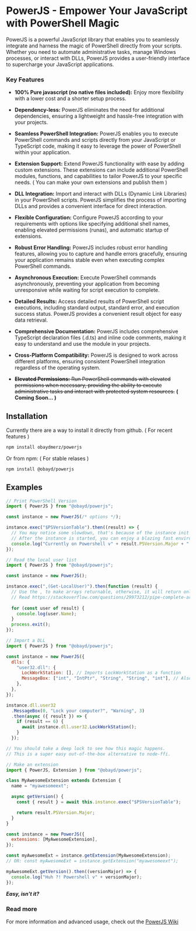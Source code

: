 # PowerJS - Empower Your JavaScript with PowerShell Magic

PowerJS is a powerful JavaScript library that enables you to seamlessly integrate and harness the magic of PowerShell directly from your scripts. Whether you need to automate administrative tasks, manage Windows processes, or interact with DLLs, PowerJS provides a user-friendly interface to supercharge your JavaScript applications.

### Key Features

- **100% Pure javascript (no native files included):** Enjoy more flexibility with a lower cost and a shorter setup process.

- **Dependency-less:** PowerJS eliminates the need for additional dependencies, ensuring a lightweight and hassle-free integration with your projects.

- **Seamless PowerShell Integration:** PowerJS enables you to execute PowerShell commands and scripts directly from your JavaScript or TypeScript code, making it easy to leverage the power of PowerShell within your application.

- **Extension Support:** Extend PowerJS functionality with ease by adding custom extensions. These extensions can include additional PowerShell modules, functions, and capabilities to tailor PowerJS to your specific needs. ( You can make your own extensions and publish them )

- **DLL Integration:** Import and interact with DLLs (Dynamic Link Libraries) in your PowerShell scripts. PowerJS simplifies the process of importing DLLs and provides a convenient interface for direct interaction.

- **Flexible Configuration:** Configure PowerJS according to your requirements with options like specifying additional shell names, enabling elevated permissions (runas), and automatic startup of extensions.

- **Robust Error Handling:** PowerJS includes robust error handling features, allowing you to capture and handle errors gracefully, ensuring your application remains stable even when executing complex PowerShell commands.

- **Asynchronous Execution:** Execute PowerShell commands asynchronously, preventing your application from becoming unresponsive while waiting for script execution to complete.

- **Detailed Results:** Access detailed results of PowerShell script executions, including standard output, standard error, and execution success status. PowerJS provides a convenient result object for easy data retrieval.

- **Comprehensive Documentation:** PowerJS includes comprehensive TypeScript declaration files (.d.ts) and inline code comments, making it easy to understand and use the module in your projects.

- **Cross-Platform Compatibility:** PowerJS is designed to work across different platforms, ensuring consistent PowerShell integration regardless of the operating system.

- ~~**Elevated Permissions:** Run PowerShell commands with elevated permissions when necessary, providing the ability to execute administrative tasks and interact with protected system resources.~~ **( Coming Soon... )**

## Installation

Currently there are a way to install it directly from github.
( For recent features )

```bash
npm install obaydmerz/powerjs
```

Or from npm:
( For stable relases )
```bash
npm install @obayd/powerjs
```

## Examples

```javascript
// Print PowerShell Version
import { PowerJS } from "@obayd/powerjs";

const instance = new PowerJS(/* options */);

instance.exec("$PSVersionTable").then((result) => {
  // You may notice some slowdown, that's because of the instance init process.
  // After the instance is started, you can enjoy a blazing fast environnement!
  console.log("Currently on Powershell v" + result.PSVersion.Major + "!");
});
```

```javascript
// Read the local user list
import { PowerJS } from "@obayd/powerjs";

const instance = new PowerJS();

instance.exec(",(Get-LocalUser)").then(function (result) {
  // Use the , to make arrays returnable, otherwise, it will return only the first item
  // Read https://stackoverflow.com/questions/29973212/pipe-complete-array-objects-instead-of-array-items-one-at-a-time
  
  for (const user of result) {
    console.log(user.Name);
  }
  process.exit();
});
```

```javascript
// Import a DLL
import { PowerJS } from "@obayd/powerjs";

const instance = new PowerJS({
  dlls: {
    "user32.dll": {
      LockWorkStation: [], // Imports LockWorkStation as a function
      MessageBox: ["int", "IntPtr", "String", "String", "int"], // Also a function, Please note that the first item is the function type.
    },
  },
});

instance.dll.user32
  .MessageBox(0, "Lock your computer?", "Warning", 3)
  .then(async ({ result }) => {
    if (result == 6) {
      await instance.dll.user32.LockWorkStation();
    }
  });

// You should take a deep lock to see how this magic happens.
// This is a super easy out-of-the-box alternative to node-ffi.
```

```javascript
// Make an extension
import { PowerJS, Extension } from "@obayd/powerjs";

class MyAwesomeExtension extends Extension {
  name = "myawesomeext";

  async getVersion() {
    const { result } = await this.instance.exec("$PSVersionTable");

    return result.PSVersion.Major;
  }
}

const instance = new PowerJS({
  extensions: [MyAwesomeExtension],
});

const myAwesomeExt = instance.getExtension(MyAwesomeExtension);
// OR: const myAwesomeExt = instance.getExtension("myawesomeext");

myAwesomeExt.getVersion().then((versionMajor) => {
  console.log("Huh ?! Powershell v" + versionMajor);
});
```

**_Easy, isn't it?_**

### Read more

For more information and advanced usage, check out the [PowerJS Wiki](https://github.com/obaydmerz/powerjs/wiki)
